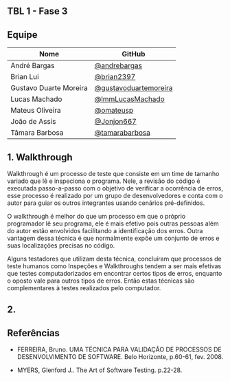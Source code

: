 ## TBL 1 - Fase 3

## Equipe

| Nome | GitHub|
|--|--|
| André Bargas | [@andrebargas](https://github.com/andrebargas) |
| Brian Lui | [@brian2397](https://github.com/brian2397) |
| Gustavo Duarte Moreira |[@gustavoduartemoreira](https://github.com/gustavoduartemoreira) |
| Lucas Machado | [@lmmLucasMachado](https://github.com/lmmLucasMachado) |
| Mateus Oliveira | [@omateusp](https://github.com/omateusp) |
| João de Assis| [@Jonjon667](https://github.com/Jonjon667) |
| Tâmara Barbosa | [@tamarabarbosa](https://github.com/tamarabarbosa) |

## 1. Walkthrough

Walkthrough é um processo de teste que consiste em um time de tamanho variado que lê e inspeciona o programa. Nele, a revisão do código é executada passo-a-passo com o objetivo de verificar a ocorrência de erros, esse processo é realizado por um grupo de desenvolvedores e conta com o autor para guiar os outros integrantes usando cenários pré-definidos.

O walkthrough é melhor do que um processo em que o próprio programador lê seu programa, ele é mais efetivo pois outras pessoas além do autor estão envolvidos facilitando a identificação dos erros. Outra vantagem dessa técnica é que normalmente expõe um conjunto de erros e suas localizações precisas no código.

Alguns testadores que utilizam desta técnica, concluíram que processos de teste humanos como Inspeções e Walkthroughs tendem a ser mais efetivas que testes computadorizados em encontrar certos tipos de erros, enquanto o oposto vale para outros tipos de erros. Então estas técnicas são complementares à testes realizados pelo computador.

## 2.


## Referências

- FERREIRA, Bruno. UMA TÉCNICA PARA VALIDAÇÃO DE PROCESSOS DE DESENVOLVIMENTO DE SOFTWARE. Belo Horizonte, p.60-61, fev. 2008.

-  MYERS, Glenford J.. The Art of Software Testing. p.22-28.